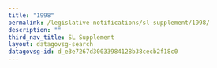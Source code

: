 ```yaml
---
title: "1998"
permalink: /legislative-notifications/sl-supplement/1998/
description: ""
third_nav_title: SL Supplement
layout: datagovsg-search
datagovsg-id: d_e3e7267d30033984128b38cecb2f18c0
---
```

